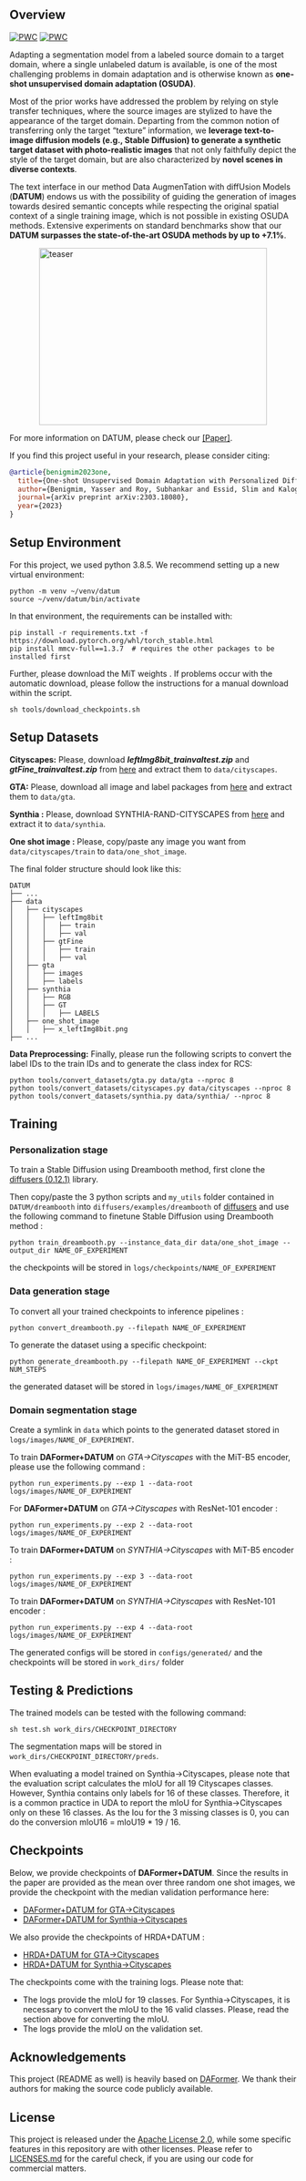 
## Overview
[![PWC](https://img.shields.io/endpoint.svg?url=https://paperswithcode.com/badge/one-shot-unsupervised-domain-adaptation-with/one-shot-unsupervised-domain-adaptation-on)](https://paperswithcode.com/sota/one-shot-unsupervised-domain-adaptation-on?p=one-shot-unsupervised-domain-adaptation-with)
[![PWC](https://img.shields.io/endpoint.svg?url=https://paperswithcode.com/badge/one-shot-unsupervised-domain-adaptation-with/one-shot-unsupervised-domain-adaptation-on-1)](https://paperswithcode.com/sota/one-shot-unsupervised-domain-adaptation-on-1?p=one-shot-unsupervised-domain-adaptation-with)


Adapting a segmentation model from a labeled source
domain to a target domain, where a single unlabeled datum
is available, is one of the most challenging problems in
domain adaptation and is otherwise known as **one-shot unsupervised
domain adaptation (OSUDA)**.

Most of the prior
works have addressed the problem by relying on style transfer
techniques, where the source images are stylized to have
the appearance of the target domain. Departing from the
common notion of transferring only the target “texture” information,
we **leverage text-to-image diffusion models (e.g.,
Stable Diffusion) to generate a synthetic target dataset with
photo-realistic images** that not only faithfully depict the
style of the target domain, but are also characterized by
**novel scenes in diverse contexts**.

The text interface in our
method Data AugmenTation with diffUsion Models (**DATUM**)
endows us with the possibility of guiding the generation
of images towards desired semantic concepts while
respecting the original spatial context of a single training
image, which is not possible in existing OSUDA methods.
Extensive experiments on standard benchmarks show that
our **DATUM surpasses the state-of-the-art OSUDA methods by up to +7.1%**.

<img src="resources/teaser.png" alt= "teaser" width=400 height=311 style="display: block; margin: 0 auto">

For more information on DATUM, please check our
[[Paper]](https://arxiv.org/abs/2303.18080).

If you find this project useful in your research, please consider citing:

```bibtex
@article{benigmim2023one,
  title={One-shot Unsupervised Domain Adaptation with Personalized Diffusion Models},
  author={Benigmim, Yasser and Roy, Subhankar and Essid, Slim and Kalogeiton, Vicky and Lathuili{\`e}re, St{\'e}phane},
  journal={arXiv preprint arXiv:2303.18080},
  year={2023}
}
```

## Setup Environment

For this project, we used python 3.8.5. We recommend setting up a new virtual
environment:

```shell
python -m venv ~/venv/datum
source ~/venv/datum/bin/activate
```

In that environment, the requirements can be installed with:

```shell
pip install -r requirements.txt -f https://download.pytorch.org/whl/torch_stable.html
pip install mmcv-full==1.3.7  # requires the other packages to be installed first
```

Further, please download the MiT weights . If problems occur with the automatic download, please follow
the instructions for a manual download within the script.

```shell
sh tools/download_checkpoints.sh
```

## Setup Datasets

**Cityscapes:** Please, download ***leftImg8bit_trainvaltest.zip*** and
***gtFine_trainvaltest.zip*** from [here](https://www.cityscapes-dataset.com/downloads/)
and extract them to `data/cityscapes`.

**GTA:** Please, download all image and label packages from
[here](https://download.visinf.tu-darmstadt.de/data/from_games/) and extract
them to `data/gta`.

**Synthia :** Please, download SYNTHIA-RAND-CITYSCAPES from
[here](http://synthia-dataset.net/downloads/) and extract it to `data/synthia`.

**One shot image :** Please, copy/paste any image you want from `data/cityscapes/train` to
`data/one_shot_image`.

The final folder structure should look like this:

```none
DATUM
├── ...
├── data
│   ├── cityscapes
│   │   ├── leftImg8bit
│   │   │   ├── train
│   │   │   ├── val
│   │   ├── gtFine
│   │   │   ├── train
│   │   │   ├── val
│   ├── gta
│   │   ├── images
│   │   ├── labels
│   ├── synthia
│   │   ├── RGB
│   │   ├── GT
│   │   │   ├── LABELS
│   ├── one_shot_image
│   │   ├── x_leftImg8bit.png
├── ...
```

**Data Preprocessing:** Finally, please run the following scripts to convert the label IDs to the
train IDs and to generate the class index for RCS:

```shell
python tools/convert_datasets/gta.py data/gta --nproc 8
python tools/convert_datasets/cityscapes.py data/cityscapes --nproc 8
python tools/convert_datasets/synthia.py data/synthia/ --nproc 8
```

## Training

### Personalization stage

To train a Stable Diffusion using Dreambooth method, first clone the
[diffusers (0.12.1)](https://github.com/huggingface/diffusers/tree/v0.12.1-patch) library.

Then copy/paste the 3 python scripts and `my_utils` folder contained in `DATUM/dreambooth` into `diffusers/examples/dreambooth` of
[diffusers](https://github.com/huggingface/diffusers/tree/v0.12.1-patch) and use the following command to finetune
Stable Diffusion using Dreambooth method :

```shell
python train_dreambooth.py --instance_data_dir data/one_shot_image --output_dir NAME_OF_EXPERIMENT
```

the checkpoints will be stored in `logs/checkpoints/NAME_OF_EXPERIMENT`

### Data generation stage

To convert all your trained checkpoints to inference pipelines :

```shell
python convert_dreambooth.py --filepath NAME_OF_EXPERIMENT
```

To generate the dataset using a specific checkpoint:

```shell
python generate_dreambooth.py --filepath NAME_OF_EXPERIMENT --ckpt NUM_STEPS
```

the generated dataset will be stored in `logs/images/NAME_OF_EXPERIMENT`

### Domain segmentation stage
Create a symlink in `data` which points to the generated dataset stored in `logs/images/NAME_OF_EXPERIMENT`.

To train **DAFormer+DATUM** on *GTA→Cityscapes* with the MiT-B5 encoder, please use the following command :

```shell
python run_experiments.py --exp 1 --data-root logs/images/NAME_OF_EXPERIMENT
```

For **DAFormer+DATUM** on *GTA→Cityscapes* with ResNet-101 encoder :

```shell
python run_experiments.py --exp 2 --data-root logs/images/NAME_OF_EXPERIMENT
```

To train **DAFormer+DATUM** on *SYNTHIA→Cityscapes* with MiT-B5 encoder :

```shell
python run_experiments.py --exp 3 --data-root logs/images/NAME_OF_EXPERIMENT
```

To train **DAFormer+DATUM** on *SYNTHIA→Cityscapes* with  ResNet-101 encoder :

```shell
python run_experiments.py --exp 4 --data-root logs/images/NAME_OF_EXPERIMENT
```

The generated configs will be stored in `configs/generated/` and the checkpoints will be stored in
`work_dirs/` folder

## Testing & Predictions

The trained models can be tested with the following command:

```shell
sh test.sh work_dirs/CHECKPOINT_DIRECTORY
```

The segmentation maps will be stored in `work_dirs/CHECKPOINT_DIRECTORY/preds`.

When evaluating a model trained on Synthia→Cityscapes, please note that the
evaluation script calculates the mIoU for all 19 Cityscapes classes. However,
Synthia contains only labels for 16 of these classes. Therefore, it is a common
practice in UDA to report the mIoU for Synthia→Cityscapes only on these 16
classes. As the Iou for the 3 missing classes is 0, you can do the conversion
mIoU16 = mIoU19 * 19 / 16.

## Checkpoints

Below, we provide checkpoints of **DAFormer+DATUM**.
Since the results in the paper are provided as the mean over three random one shot images,
we provide the checkpoint with the median validation performance here:

* [DAFormer+DATUM for GTA→Cityscapes](https://drive.google.com/file/d/14FQ6bwGRn00kFJmwwYafudQOWEiXqTko/view?usp=share_link)
* [DAFormer+DATUM for Synthia→Cityscapes](https://drive.google.com/file/d/1QTQeiT3B1ixGy9fquBj26DGYXSXW3d1S/view?usp=share_link)

We also provide the checkpoints of HRDA+DATUM :

* [HRDA+DATUM for GTA→Cityscapes](https://drive.google.com/file/d/1ktz4L9i4iA11WGH657VDA75Ekl9r6eXA/view?usp=share_link)
* [HRDA+DATUM for Synthia→Cityscapes](https://drive.google.com/file/d/1qvZil3GBUHts5WMuXtMTy13mFIGGlo_-/view?usp=share_link)

The checkpoints come with the training logs. Please note that:

* The logs provide the mIoU for 19 classes. For Synthia→Cityscapes, it is
  necessary to convert the mIoU to the 16 valid classes. Please, read the
  section above for converting the mIoU.
* The logs provide the mIoU on the validation set.

## Acknowledgements

This project (README as well) is heavily based on [DAFormer](https://github.com/lhoyer/DAFormer). We thank their
authors for making the source code publicly available.

## License

This project is released under the [Apache License 2.0](LICENSE), while some
specific features in this repository are with other licenses. Please refer to
[LICENSES.md](LICENSES.md) for the careful check, if you are using our code for
commercial matters.

